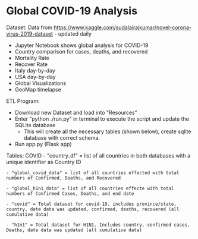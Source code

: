 # Global COVID-19 Analysis
Dataset: Data from https://www.kaggle.com/sudalairajkumar/novel-corona-virus-2019-dataset - updated daily

- Jupyter Notebook shows global analysis for COVID-19
 - Country comparison for cases, deaths, and recovered
 - Mortality Rate
 - Recover Rate
 - Italy day-by-day
 - USA day-by-day
 - Global Visualizations
 - GeoMap timelapse

ETL Program:
 - Download new Dataset and load into "Resources"
 - Enter "python ./run.py" in terminal to execute the script and update the SQLite database
    - This will create all the necessary tables (shown below), create sqlite database with correct schema.
 - Run app.py (Flask app)

Tables:
COVID
    - "country_df" = list of all countries in both databases with a unique identifier as Country ID

    - "global_covid_data" = list of all countries effected with total numbers of Confirmed, Deaths, and Recovered
    
    - "global_h1n1_data" = list of all countries effecte with total numbers of Confirmed Cases, Deaths, and end date
    
    - "covid" = Total dataset for covid-19. includes province/state, country, date data was updated, confirmed, deaths, recovered (all cumulative data)
    
    - "h1n1" = Total dataset for H1N1. Includes country, confirmed cases, Deaths, date data was updated (all cumulative data)
    
